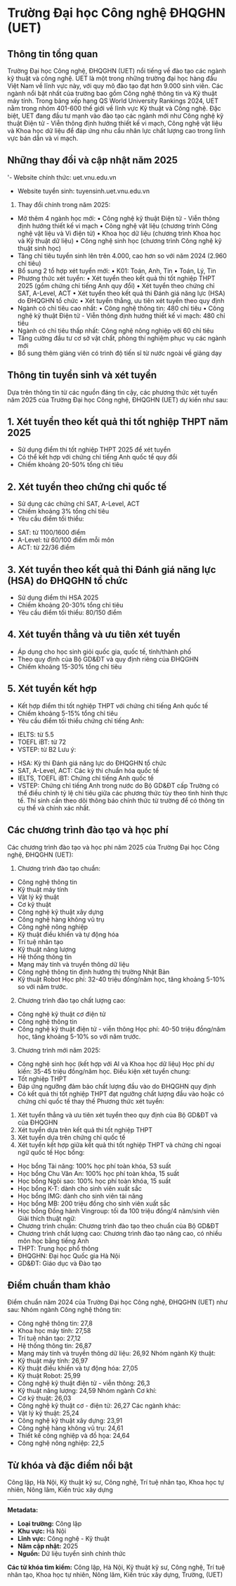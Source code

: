 # Trường Đại học Công nghệ ĐHQGHN (UET)

## Thông tin tổng quan
Trường Đại học Công nghệ, ĐHQGHN (UET) nổi tiếng về đào tạo các ngành kỹ thuật và công nghệ. UET là một trong những trường đại học hàng đầu Việt Nam về lĩnh vực này, với quy mô đào tạo đạt hơn 9.000 sinh viên. Các ngành nổi bật nhất của trường bao gồm Công nghệ thông tin và Kỹ thuật máy tính. Trong bảng xếp hạng QS World University Rankings 2024, UET nằm trong nhóm 401-600 thế giới về lĩnh vực Kỹ thuật và Công nghệ. Đặc biệt, UET đang đầu tư mạnh vào đào tạo các ngành mới như Công nghệ kỹ thuật Điện tử - Viễn thông định hướng thiết kế vi mạch, Công nghệ vật liệu và Khoa học dữ liệu để đáp ứng nhu cầu nhân lực chất lượng cao trong lĩnh vực bán dẫn và vi mạch.

## Những thay đổi và cập nhật năm 2025
'- Website chính thức: uet.vnu.edu.vn
- Website tuyển sinh: tuyensinh.uet.vnu.edu.vn
1. Thay đổi chính trong năm 2025:
- Mở thêm 4 ngành học mới:
• Công nghệ kỹ thuật Điện tử - Viễn thông định hướng thiết kế vi mạch
• Công nghệ vật liệu (chương trình Công nghệ vật liệu và Vi điện tử) 
• Khoa học dữ liệu (chương trình Khoa học và Kỹ thuật dữ liệu)
• Công nghệ sinh học (chương trình Công nghệ kỹ thuật sinh học)
- Tăng chỉ tiêu tuyển sinh lên trên 4.000, cao hơn so với năm 2024 (2.960 chỉ tiêu)
- Bổ sung 2 tổ hợp xét tuyển mới: 
• K01: Toán, Anh, Tin
• Toán, Lý, Tin
- Phương thức xét tuyển:
• Xét tuyển theo kết quả thi tốt nghiệp THPT 2025 (gồm chứng chỉ tiếng Anh quy đổi)
• Xét tuyển theo chứng chỉ SAT, A-Level, ACT 
• Xét tuyển theo kết quả thi Đánh giá năng lực (HSA) do ĐHQGHN tổ chức
• Xét tuyển thẳng, ưu tiên xét tuyển theo quy định
- Ngành có chỉ tiêu cao nhất:
• Công nghệ thông tin: 480 chỉ tiêu
• Công nghệ kỹ thuật Điện tử - Viễn thông định hướng thiết kế vi mạch: 480 chỉ tiêu
- Ngành có chỉ tiêu thấp nhất: Công nghệ nông nghiệp với 60 chỉ tiêu
- Tăng cường đầu tư cơ sở vật chất, phòng thí nghiệm phục vụ các ngành mới
- Bổ sung thêm giảng viên có trình độ tiến sĩ từ nước ngoài về giảng dạy

## Thông tin tuyển sinh và xét tuyển
Dựa trên thông tin từ các nguồn đáng tin cậy, các phương thức xét tuyển năm 2025 của Trường Đại học Công nghệ, ĐHQGHN (UET) dự kiến như sau:
## 1. Xét tuyển theo kết quả thi tốt nghiệp THPT năm 2025
- Sử dụng điểm thi tốt nghiệp THPT 2025 để xét tuyển
- Có thể kết hợp với chứng chỉ tiếng Anh quốc tế quy đổi
- Chiếm khoảng 20-50% tổng chỉ tiêu
## 2. Xét tuyển theo chứng chỉ quốc tế 
- Sử dụng các chứng chỉ SAT, A-Level, ACT
- Chiếm khoảng 3% tổng chỉ tiêu
- Yêu cầu điểm tối thiểu:
 + SAT: từ 1100/1600 điểm
 + A-Level: từ 60/100 điểm mỗi môn 
 + ACT: từ 22/36 điểm
## 3. Xét tuyển theo kết quả thi Đánh giá năng lực (HSA) do ĐHQGHN tổ chức
- Sử dụng điểm thi HSA 2025 
- Chiếm khoảng 20-30% tổng chỉ tiêu
- Yêu cầu điểm tối thiểu: 80/150 điểm
## 4. Xét tuyển thẳng và ưu tiên xét tuyển
- Áp dụng cho học sinh giỏi quốc gia, quốc tế, tỉnh/thành phố
- Theo quy định của Bộ GD&ĐT và quy định riêng của ĐHQGHN
- Chiếm khoảng 15-30% tổng chỉ tiêu
## 5. Xét tuyển kết hợp
- Kết hợp điểm thi tốt nghiệp THPT với chứng chỉ tiếng Anh quốc tế
- Chiếm khoảng 5-15% tổng chỉ tiêu
- Yêu cầu điểm tối thiểu chứng chỉ tiếng Anh:
 + IELTS: từ 5.5 
 + TOEFL iBT: từ 72
 + VSTEP: từ B2
Lưu ý:
- HSA: Kỳ thi Đánh giá năng lực do ĐHQGHN tổ chức
- SAT, A-Level, ACT: Các kỳ thi chuẩn hóa quốc tế 
- IELTS, TOEFL iBT: Chứng chỉ tiếng Anh quốc tế
- VSTEP: Chứng chỉ tiếng Anh trong nước do Bộ GD&ĐT cấp
Trường có thể điều chỉnh tỷ lệ chỉ tiêu giữa các phương thức tùy theo tình hình thực tế. Thí sinh cần theo dõi thông báo chính thức từ trường để có thông tin cụ thể và chính xác nhất.

## Các chương trình đào tạo và học phí
Các chương trình đào tạo và học phí năm 2025 của Trường Đại học Công nghệ, ĐHQGHN (UET):
1. Chương trình đào tạo chuẩn:
- Công nghệ thông tin
- Kỹ thuật máy tính 
- Vật lý kỹ thuật
- Cơ kỹ thuật
- Công nghệ kỹ thuật xây dựng
- Công nghệ hàng không vũ trụ
- Công nghệ nông nghiệp
- Kỹ thuật điều khiển và tự động hóa
- Trí tuệ nhân tạo
- Kỹ thuật năng lượng
- Hệ thống thông tin
- Mạng máy tính và truyền thông dữ liệu
- Công nghệ thông tin định hướng thị trường Nhật Bản
- Kỹ thuật Robot
Học phí: 32-40 triệu đồng/năm học, tăng khoảng 5-10% so với năm trước.
2. Chương trình đào tạo chất lượng cao:
- Công nghệ kỹ thuật cơ điện tử 
- Công nghệ thông tin
- Công nghệ kỹ thuật điện tử - viễn thông
Học phí: 40-50 triệu đồng/năm học, tăng khoảng 5-10% so với năm trước.
3. Chương trình mới năm 2025:
- Công nghệ sinh học (kết hợp với AI và Khoa học dữ liệu)
Học phí dự kiến: 35-45 triệu đồng/năm học.
Điều kiện xét tuyển chung:
- Tốt nghiệp THPT
- Đáp ứng ngưỡng đảm bảo chất lượng đầu vào do ĐHQGHN quy định
- Có kết quả thi tốt nghiệp THPT đạt ngưỡng chất lượng đầu vào hoặc có chứng chỉ quốc tế thay thế
Phương thức xét tuyển:
1. Xét tuyển thẳng và ưu tiên xét tuyển theo quy định của Bộ GD&ĐT và của ĐHQGHN
2. Xét tuyển dựa trên kết quả thi tốt nghiệp THPT
3. Xét tuyển dựa trên chứng chỉ quốc tế
4. Xét tuyển kết hợp giữa kết quả thi tốt nghiệp THPT và chứng chỉ ngoại ngữ quốc tế
Học bổng:
- Học bổng Tài năng: 100% học phí toàn khóa, 53 suất
- Học bổng Chu Văn An: 100% học phí toàn khóa, 15 suất
- Học bổng Ngôi sao: 100% học phí toàn khóa, 15 suất
- Học bổng K-T: dành cho sinh viên xuất sắc
- Học bổng IMG: dành cho sinh viên tài năng
- Học bổng MB: 200 triệu đồng cho sinh viên xuất sắc
- Học bổng Đồng hành Vingroup: tối đa 100 triệu đồng/4 năm/sinh viên
Giải thích thuật ngữ:
- Chương trình chuẩn: Chương trình đào tạo theo chuẩn của Bộ GD&ĐT
- Chương trình chất lượng cao: Chương trình đào tạo nâng cao, có nhiều môn học bằng tiếng Anh
- THPT: Trung học phổ thông
- ĐHQGHN: Đại học Quốc gia Hà Nội
- GD&ĐT: Giáo dục và Đào tạo

## Điểm chuẩn tham khảo
Điểm chuẩn năm 2024 của Trường Đại học Công nghệ, ĐHQGHN (UET) như sau:
Nhóm ngành Công nghệ thông tin:
- Công nghệ thông tin: 27,8
- Khoa học máy tính: 27,58
- Trí tuệ nhân tạo: 27,12
- Hệ thống thông tin: 26,87
- Mạng máy tính và truyền thông dữ liệu: 26,92
Nhóm ngành Kỹ thuật:
- Kỹ thuật máy tính: 26,97
- Kỹ thuật điều khiển và tự động hóa: 27,05
- Kỹ thuật Robot: 25,99
- Công nghệ kỹ thuật điện tử - viễn thông: 26,3
- Kỹ thuật năng lượng: 24,59
Nhóm ngành Cơ khí:
- Cơ kỹ thuật: 26,03
- Công nghệ kỹ thuật cơ - điện tử: 26,27
Các ngành khác:
- Vật lý kỹ thuật: 25,24
- Công nghệ kỹ thuật xây dựng: 23,91
- Công nghệ hàng không vũ trụ: 24,61
- Thiết kế công nghiệp và đồ họa: 24,64
- Công nghệ nông nghiệp: 22,5

## Từ khóa và đặc điểm nổi bật
Công lập, Hà Nội, Kỹ thuật kỹ sư, Công nghệ, Trí tuệ nhân tạo, Khoa học tự nhiên, Nông lâm, Kiến trúc xây dựng

---

**Metadata:**
- **Loại trường:** Công lập
- **Khu vực:** Hà Nội
- **Lĩnh vực:** Công nghệ - Kỹ thuật
- **Năm cập nhật:** 2025
- **Nguồn:** Dữ liệu tuyển sinh chính thức

**Các từ khóa tìm kiếm:**
Công lập, Hà Nội, Kỹ thuật kỹ sư, Công nghệ, Trí tuệ nhân tạo, Khoa học tự nhiên, Nông lâm, Kiến trúc xây dựng, Trường, (UET)
